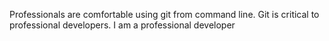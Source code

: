 Professionals are comfortable using git from command line.
Git is critical to professional developers. I am a professional developer
